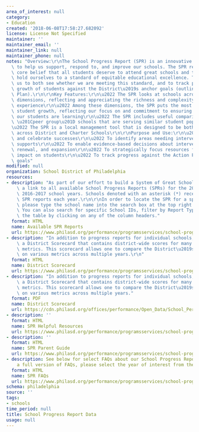 ```yaml
---
area_of_interest: null
category: 
- Education
created: '2018-06-08T17:58:27.682092'
license: License Not Specified
maintainer: ''
maintainer_email: ''
maintainer_link: null
maintainer_phone: null
notes: "Overview:\r\nThe School Progress Report (SPR) is an innovative tool designed\
  \ to help us support, respond to, and improve our schools. The SPR reflects our\
  \ core belief that all students deserve to attend great schools and that we must\
  \ hold ourselves to a standard of equitable educational excellence. The SPR enables\
  \ us to both see whether we are meeting this standard, and to track progress and\
  \ growth of students against the District\u2019s anchor goals (outlined in Action\
  \ Plan).\r\n\r\nKey Features:\r\n\u2022 The SPR looks at schools across multiple\
  \ dimensions, reflecting and appreciating the richness and complexity of the educational\
  \ experience\r\n\u2022 Among these dimensions, the SPR puts the most emphasis on\
  \ student growth, reflecting our focus on and commitment to ensuring that all of\
  \ our students are learning\r\n\u2022 The SPR includes useful comparisons within\
  \ \u201Cpeer group\u201D schools that are serving similar student populations\r\n\
  \u2022 The SPR is a local management tool that is designed to be both fair and actionable\
  \ across District and Charter Schools\r\n\r\nPurpose and Use:\r\n\u2022 To identify\
  \ and celebrate successes\r\n\u2022 To identify areas needing interventions and\
  \ supports\r\n\u2022 To enable evidence-based decisions about intervention, replication,\
  \ renewal, and expansion\r\n\u2022 To strategically focus resources for greatest\
  \ impact on students\r\n\u2022 To track progress against the Action Plan anchor\
  \ goals"
modified: null
organization: School District of Philadelphia
resources:
- description: "As part of our effort to build a System of Great Schools, below is\
    \ a link to all available School Progress Reports (SPRs) for the 2012-2013 through\
    \ 2016-2017 school years. Schools denoted with an asterisk (*) receive multiple\
    \ SPR reports each year.\r\n\r\nIn order to locate the SPR for a specific school,\
    \ please type the school name into the search box at the top right of the table.\
    \ You can also search for specific School IDs, filter by Report Type, and sort\
    \ the table by clicking on any of the column headers."
  format: HTML
  name: Available SPR Reports
  url: https://www.philasd.org/performance/programsservices/school-progress-reports/available-spr-reports/
- description: "In addition to progress reports for individual schools, we also produce\
    \ a District Scorecard that contains district-wide scores for many of the SPR\
    \ metrics. This scorecard allows one to compare the District\u2019s performance\
    \ on various metrics across multiple years.\r\n"
  format: HTML
  name: District Scorecard
  url: https://www.philasd.org/performance/programsservices/school-progress-reports/district-scorecard/#AG1_achievement
- description: "In addition to progress reports for individual schools, we also produce\
    \ a District Scorecard that contains district-wide scores for many of the SPR\
    \ metrics. This scorecard allows one to compare the District\u2019s performance\
    \ on various metrics across multiple years."
  format: PDF
  name: District Scorecard
  url: https://cdn.philasd.org/offices/performance/Open_Data/School_Performance/District_Scorecard/DPR_SY1617_District_Scorecard_20180503.pdf
- description: ''
  format: HTML
  name: SPR Helpful Resources
  url: https://www.philasd.org/performance/programsservices/school-progress-reports/spr-helpful-resources/
- description: ''
  format: HTML
  name: SPR Parent Guide
  url: https://www.philasd.org/performance/programsservices/school-progress-reports/parent-guide/
- description: See below for select FAQs about our School Progress Reports. To view
    a full version of FAQs, please select the year of interest from the table below.
  format: HTML
  name: SPR FAQs
  url: https://www.philasd.org/performance/programsservices/school-progress-reports/spr-faqs/
schema: philadelphia
source: ''
tags: 
- schools
time_period: null
title: School Progress Report Data
usage: null
---
```

